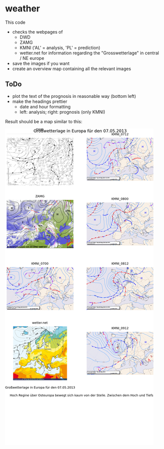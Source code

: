 weather
=======

This code

- checks the webpages of
    - DWD
    - ZAMG
    - KMNI ('AL' = analysis, 'PL' = prediction)
    - wetter.net
  for information regarding the "Grosswetterlage" in central / NE europe
- save the images if you want
- create an overview map containing all the relevant images


ToDo
----

* plot the text of the prognosis in reasonable way (bottom left)
* make the headings prettier 
    * date and hour formatting
    * left: analysis; right: prognosis (only KMNI)


Result should be a map similar to this:

![alt text](grosswetterlage_overview_2013_05_07_07_30_08.png "Example of resulting image")